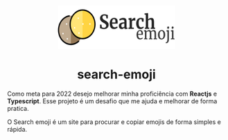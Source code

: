 <p align="center">
  <img src="./public/imagens/logo.svg" alt="logo do projeto"  width="270px" height="100px"/>
</p>

<h1 align="center">search-emoji</h1>

Como meta para 2022 desejo melhorar minha proficiência com <b>Reactjs</b> e <b>Typescript</b>. Esse projeto é um desafio que me ajuda e  melhorar de forma pratica.

O Search emoji é um site para procurar e copiar emojis de forma simples e rápida.
